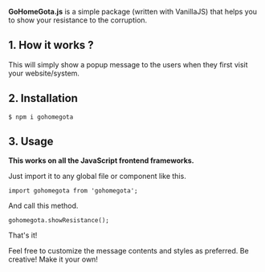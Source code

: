 **GoHomeGota.js** is a simple package (written with VanillaJS) that helps you to show your resistance to the corruption.

## 1. How it works ?

This will simply show a popup message to the users when they first visit your website/system. 

## 2. Installation

```
$ npm i gohomegota
```

## 3. Usage

**This works on all the JavaScript frontend frameworks.**

Just import it to any global file or component like this.

```
import gohomegota from 'gohomegota';
```

And call this method.

```
gohomegota.showResistance();
```

That's it! 

Feel free to customize the message contents and styles as preferred. Be creative! Make it your own!